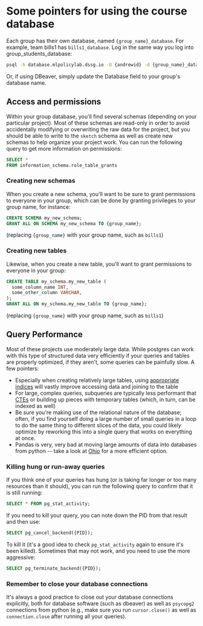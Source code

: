# Some pointers for using the course database

Each group has their own database, named `{group_name}_database`. For example, team bills1 has `bills1_database`. Log in the same way you log into group_students_database: 
```bash
psql -h database.mlpolicylab.dssg.io -U {andrewid} -d {group_name}_database 
```
Or, if using DBeaver, simply update the Database field to your group's database name.

## Access and permissions
Within your group database, you'll find several schemas (depending on your particular project). Most of these schemas are read-only in order to avoid accidentally modifying or overwriting the raw data for the project, but you should be able to write to the `sketch` schema as well as create new schemas to help organize your project work. You can run the following query to get more information on permissions:
```sql
SELECT *
FROM information_schema.role_table_grants
```

### Creating new schemas
When you create a new schema, you'll want to be sure to grant permissions to everyone in your group, which can be done by granting privileges to your group name, for instance:
```sql
CREATE SCHEMA my_new_schema;
GRANT ALL ON SCHEMA my_new_schema TO {group_name};
```
(replacing `{group_name}` with your group name, such as `bills1`)

### Creating new tables
Likewise, when you create a new table, you'll want to grant permissions to everyone in your group:
```sql
CREATE TABLE my_schema.my_new_table (
  some_column_name INT,
  some_other_column VARCHAR,
);
GRANT ALL ON my_schema.my_new_table TO {group_name};
```
(replacing `{group_name}` with your group name, such as `bills1`)

## Query Performance
Most of these projects use moderately large data. While postgres can work with this type of structured data very efficiently if your queries and tables are properly optimized, if they aren't, some queries can be painfully slow. A few pointers:
- Especially when creating relatively large tables, using [appropriate indices](https://www.postgresqltutorial.com/postgresql-indexes/postgresql-create-index/) will vastly improve accessing data and joining to the table
- For large, complex queries, subqueries are typically less performant that [CTEs](http://www.craigkerstiens.com/2013/11/18/best-postgres-feature-youre-not-using/) or building up pieces with temporary tables (which, in turn, can be indexed as well)
- Be sure you're making use of the relational nature of the database; often, if you find yourself doing a large number of small queries in a loop to do the same thing to different slices of the data, you could likely optimize by reworking this into a single query that works on everything at once.
- Pandas is very, very bad at moving large amounts of data into databases from python -- take a look at [Ohio](https://github.com/dssg/ohio) for a more efficient option.

### Killing hung or run-away queries
If you think one of your queries has hung (or is taking far longer or too many resources than it should), you can run the following query to confirm that it is still running:
```sql
SELECT * FROM pg_stat_activity;
```
If you need to kill your query, you can note down the PID from that result and then use:
```sql
SELECT pg_cancel_backend({PID});
```
To kill it (it's a good idea to check `pg_stat_activity` again to ensure it's been killed). Sometimes that may not work, and you need to use the more aggressive:
```sql
SELECT pg_terminate_backend({PID});
```

### Remember to close your database connections
It's always a good practice to close out your database connections explicitly, both for database software (such as dbeaver) as well as `psycopg2` connections from python (e.g., make sure you run `cursor.close()` as well as `connection.close` after running all your queries).
